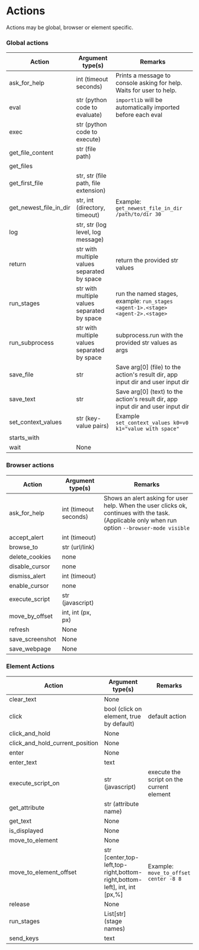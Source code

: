 # Actions

Actions may be global, browser or element specific.

### Global actions

| Action                 | Argument type(s)                            | Remarks                                                                         |
|------------------------|---------------------------------------------|---------------------------------------------------------------------------------|
| ask_for_help           | int (timeout seconds)                       | Prints a message to console asking for help. Waits for user to help.            |
| eval                   | str (python code to evaluate)               | `importlib` will be automatically imported before each eval                     |
| exec                   | str (python code to execute)                |                                                                                 |
| get_file_content       | str (file path)                             |                                                                                 |
| get_files              |                                             |                                                                                 |
| get_first_file         | str, str (file path, file extension)        |                                                                                 |
| get_newest_file_in_dir | str, int (directory, timeout)               | Example: `get_newest_file_in_dir /path/to/dir 30`                               |
| log                    | str, str (log level, log message)           |                                                                                 |
| return                 | str with multiple values separated by space | return the provided str values                                                  |
| run_stages             | str with multiple values separated by space | run the named stages, example: `run_stages <agent-1>.<stage> <agent-2>.<stage>` |
| run_subprocess         | str with multiple values separated by space | subprocess.run with the provided str values as args                             |
| save_file              | str                                         | Save arg[0] (file) to the action's result dir, app input dir and user input dir |
| save_text              | str                                         | Save arg[0] (text) to the action's result dir, app input dir and user input dir |
| set_context_values     | str (key-value pairs)                       | Example `set_context_values k0=v0 k1="value with space"`                        |
| starts_with            |                                             |                                                                                 |
| wait                   | None                                        |                                                                                 |

### Browser actions

| Action          | Argument type(s)      | Remarks                                                                                                                                          |
|-----------------|-----------------------|--------------------------------------------------------------------------------------------------------------------------------------------------|
| ask_for_help    | int (timeout seconds) | Shows an alert asking for user help. When the user clicks ok, continues with the task. (Applicable only when run option `--browser-mode visible` | 
| accept_alert    | int (timeout)         |                                                                                                                                                  |
| browse_to       | str (url/link)        |                                                                                                                                                  |
| delete_cookies  | none                  |                                                                                                                                                  |
| disable_cursor  | none                  |                                                                                                                                                  |
| dismiss_alert   | int (timeout)         |                                                                                                                                                  |
| enable_cursor   | none                  |                                                                                                                                                  |
| execute_script  | str (javascript)      |                                                                                                                                                  |
| move_by_offset  | int, int (px, px)     |                                                                                                                                                  |
| refresh         | None                  |                                                                                                                                                  |
| save_screenshot | None                  |                                                                                                                                                  |
| save_webpage    | None                  |                                                                                                                                                  |

### Element Actions

| Action                          | Argument type(s)                                                          | Remarks                                   |
|---------------------------------|---------------------------------------------------------------------------|-------------------------------------------|
| clear_text                      | None                                                                      |                                           |
| click                           | bool (click on element, true by default)                                  | default action                            |
| click_and_hold                  | None                                                                      |                                           |
| click_and_hold_current_position | None                                                                      |                                           |
| enter                           | None                                                                      |                                           |
| enter_text                      | text                                                                      |                                           |
| execute_script_on               | str (javascript)                                                          | execute the script on the current element |
| get_attribute                   | str (attribute name)                                                      |                                           |
| get_text                        | None                                                                      |                                           |    
| is_displayed                    | None                                                                      |                                           |
| move_to_element                 | None                                                                      |                                           |
| move_to_element_offset          | str [center,top-left,top-right,bottom-right,bottom-left], int, int [px,%] | Example: `move_to_offset center -8 8`     |
| release                         | None                                                                      |                                           |
| run_stages                      | List[str] (stage names)                                                   |                                           |
| send_keys                       | text                                                                      |                                           |
